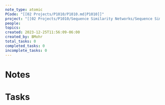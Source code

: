 ```yaml
---
note_type: atomic
PCode: "[[02 Projects/P1010/P1010.md|P1010]]"
project: "[[02 Projects/P1010/Sequence Similarity Networks/Sequence Similarity Networks.md|Sequence Similarity Networks]]"
people: 
topics: 
created: 2023-12-25T11:56:09-06:00
created_by: BMohr
total_tasks: 0
completed_tasks: 0
incomplete_tasks: 0
---
```

# Notes
# Tasks
